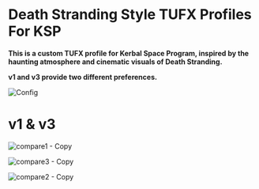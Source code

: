 # Death Stranding Style TUFX Profiles For KSP

**This is a custom TUFX profile for Kerbal Space Program, inspired by the haunting atmosphere and cinematic visuals of Death Stranding.**

**v1 and v3 provide two different preferences.**

![Config](https://github.com/user-attachments/assets/de78b6af-e2eb-40a6-a1e9-7e11cedab92d)

# v1 & v3

![compare1 - Copy](https://github.com/user-attachments/assets/fa455270-58b8-4ab4-aac1-974871b3201a)

![compare3 - Copy](https://github.com/user-attachments/assets/afd4848d-58cf-4957-be1e-043bce78f96e)

![compare2 - Copy](https://github.com/user-attachments/assets/31a93579-a3e2-4b3e-b56c-7778cc9ef379)

